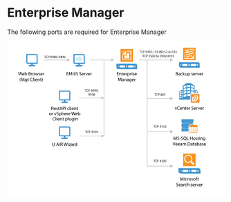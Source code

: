 # Enterprise Manager

The following ports are required for Enterprise Manager

![Enterprise Manager](./VEEAM-for-VMWare-Enterprise-Manager-connections.png)
